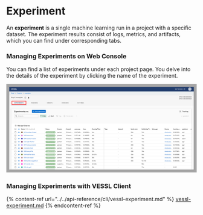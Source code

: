 # Experiment

An **experiment** is a single machine learning run in a project with a specific dataset. The experiment results consist of logs, metrics, and artifacts, which you can find under corresponding tabs.

### Managing Experiments on Web Console

You can find a list of experiments under each project page. You delve into the details of the experiment by clicking the name of the experiment.&#x20;

![](<../../.gitbook/assets/image (156).png>)

### Managing Experiments with VESSL Client

{% content-ref url="../../api-reference/cli/vessl-experiment.md" %}
[vessl-experiment.md](../../api-reference/cli/vessl-experiment.md)
{% endcontent-ref %}
